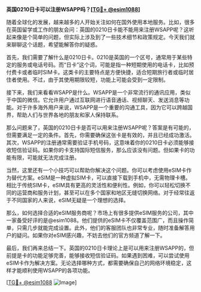 **英国0210日卡可以注册WSAPP吗？[[TG💪+ @esim1088](https://t.me/s/esim1088)]**

随着全球化的发展，越来越多的人开始关注如何在国外使用本地服务。比如，很多在英国留学或工作的朋友会问：英国的0210日卡能不能用来注册WSAPP呢？这听起来像是个简单的问题，但实际上涉及到了一些技术细节和政策规定。今天我们就来聊聊这个话题，希望能解答你的疑惑。

首先，我们需要了解什么是0210日卡。0210是英国的一个区号，通常用于某些特定的服务或电话号码。而“日卡”这个词，可能是指一种短期使用的电话卡，比如预付费卡或者临时SIM卡。这类卡的主要特点是方便快捷，适合短期旅行者或临时居住者使用。不过，由于其使用期限较短，功能上可能会受到一定限制。

接下来，我们来看看WSAPP是什么。WSAPP是一个非常流行的通讯应用，类似于中国的微信。它允许用户通过互联网进行语音通话、视频聊天、发送消息等功能。对于许多海外用户来说，WSAPP是一个重要的沟通工具，因为它可以跨越国界，帮助人们与世界各地的朋友和家人保持联系。

那么问题来了，英国的0210日卡是否可以用来注册WSAPP呢？答案是有可能的，但需要满足一定的条件。首先，你需要确保这张卡是有效的，并且已经成功激活。其次，WSAPP的注册通常需要验证手机号码，这意味着你的0210日卡必须能够接收短信验证码。如果你的卡支持国际短信服务，那么应该没有问题。但如果卡的功能有限，可能就无法完成注册。

当然，这里还有一个小技巧可以帮助你解决这个问题。你可以考虑使用eSIM卡作为替代方案。eSIM是一种虚拟SIM卡，可以直接下载到手机中，无需物理卡槽。相比于传统SIM卡，eSIM具有更高的灵活性和便利性。例如，你可以轻松切换不同的运营商和服务计划，甚至可以在多个国家和地区无缝切换网络。对于经常往返于不同国家的人来说，eSIM无疑是一个理想的选择。

那么，如何选择合适的eSIM服务商呢？市场上有很多提供eSIM服务的公司，其中一家备受好评的是@esim1088。他们提供的eSIM卡不仅覆盖范围广，而且操作简单，只需几步就能完成设置。此外，他们的客服团队也非常专业，随时准备解答用户的疑问。如果你对eSIM感兴趣，不妨去他们的官方频道了解一下。

最后，我们再来总结一下。英国的0210日卡理论上是可以用来注册WSAPP的，但前提是卡的功能足够完善，能够接收短信验证码。如果遇到困难，可以尝试使用eSIM卡作为解决方案。无论选择哪种方式，都需要确保自己的网络环境稳定，这样才能顺利使用WSAPP的各项功能。

[[TG💪+ @esim1088](https://t.me/s/esim1088) ![Image](https://i.postimg.cc/4NQfJmqS/Snipaste-2025-05-13-00-14-12.png)]
